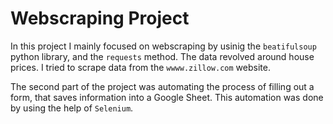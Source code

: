 # Webscraping Project

In this project I mainly focused on webscraping by usinig the ```beatifulsoup``` python library, and the ```requests``` method. The data revolved around house prices. I tried to scrape data from the ```wwww.zillow.com``` website.

The second part of the project was automating the process of filling out a form, that saves information into a Google Sheet. This automation was done by using the help of ```Selenium```.
